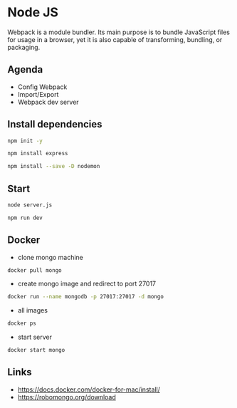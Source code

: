# Node JS

Webpack is a module bundler. Its main purpose is to bundle JavaScript files for usage in a browser, yet it is also capable of transforming, bundling, or packaging.

## Agenda

- Config Webpack
- Import/Export 
- Webpack dev server 

## Install dependencies

```bash
npm init -y
```

```bash
npm install express
```

```bash
npm install --save -D nodemon
```

## Start

```bash
node server.js 
```

```bash
npm run dev 
```

## Docker
- clone mongo machine
```bash
docker pull mongo
```
- create mongo image and redirect to port 27017
```bash
docker run --name mongodb -p 27017:27017 -d mongo
```

- all images
```bash
docker ps 
```
- start server
```bash
docker start mongo
```

## Links
- https://docs.docker.com/docker-for-mac/install/
- https://robomongo.org/download